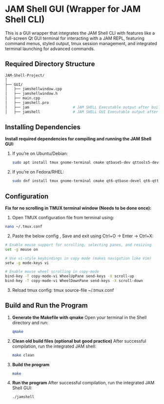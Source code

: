 # JAM Shell GUI (Wrapper for JAM Shell CLI)
This is a GUI wrapper that integrates the JAM Shell CLI with  features like a full-screen Qt GUI terminal for interacting with a JAM REPL, featuring command menus, styled output, tmux session management, and integrated terminal launching for advanced commands.

## Required Directory Structure
   
   ```bash
   JAM-Shell-Project/
│
├── GUI/                    
│   ├── jamshellwindow.cpp
│   ├── jamshellwindow.h
│   ├── main.cpp
│   ├── jamshell.pro
│   ├── jam                    # JAM SHELL Executable output after building
│   ├── jamshell               # JAM SHELL GUI Executable output after make
   ```
   
## Installing Dependencies
   **Install required dependencies for compiling and running the JAM Shell GUI:**
     
   1. If you’re on Ubuntu/Debian:
        ```bash
        sudo apt install tmux gnome-terminal cmake qtbase5-dev qttools5-dev qttools5-dev-tools libqt5svg5-dev qtchooser
        ```

   2. If you’re on Fedora/RHEL:
        ```bash
        sudo dnf install tmux gnome-terminal cmake qt6-qtbase-devel qt6-qttools-devel qt6-qtsvg-devel
        ```

## Configuration
   **Fix for no scrolling in TMUX terminal window (Needs to be done once):**
   1. Open TMUX configuration file from terminal using:
   ```bash
   nano ~/.tmux.conf
   ```
   2. Paste the below config , Save and exit using Ctrl+O → Enter → Ctrl+X:

   ```bash
   # Enable mouse support for scrolling, selecting panes, and resizing
   set -g mouse on

   # Use vi-style keybindings in copy mode (makes navigation like Vim)
   setw -g mode-keys vi

   # Enable mouse wheel scrolling in copy-mode
   bind-key -T copy-mode-vi WheelUpPane send-keys -X scroll-up
   bind-key -T copy-mode-vi WheelDownPane send-keys -X scroll-down
   ```
   3. Reload tmux config:
   tmux source-file ~/.tmux.conf

##  Build and Run the Program
1. **Generate the Makefile with qmake** 
   Open your terminal in the Shell directory and run:
   
   ```bash
   qmake
   ```

2. **Clean old build files (optional but good practice)**
   After successful compilation, run the integrated JAM shell:
  
   ```bash
   make clean
   ```

3. **Build the program**
  
   ```bash
   make
   ```

4. **Run the program**
   After successful compilation, run the integrated JAM Shell GUI:
  
   ```bash
   ./jamshell
   ```


